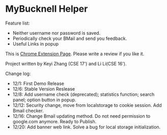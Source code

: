 # MyBucknell Helper

Feature list:

 * Neither username nor password is saved.
 * Periodically check your BMail and send you feedback.
 * Useful Links in popup



This is [Chrome Extension Page](https://chrome.google.com/webstore/detail/mybucknell-helper/jjijmdjhdbdlaocdeiecipnejbgppikh). Please write a review if you like it.


Project written by Keyi Zhang (CSE 17') and Li Li(CSE 16').

Change log:

 * 12/1: First Demo Release
 * 12/6: Stable Version Reslease
 * 12/8: Add username check (deprecated); statistics function; search panel; option button in popup.
 * 12/12: Security change, move from localstorage to cookie session. Add Bmail checker.
 * 12/16: Change Bmail updating method. Do not need permission to google.com anymore. Ready to Publish.
 * 12/20: Add banner web link. Solve a bug for local storage initialization.
